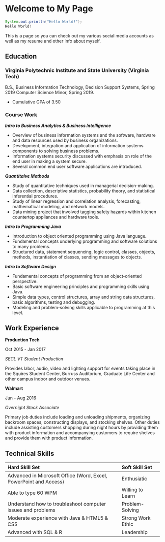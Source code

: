# Welcome to My Page
```Java
System.out.println("Hello World!");
Hello World!
```
This is a page so you can check out my various social media accounts as well as my resume and other info about myself.

## Education
### **Virginia Polytechnic Institute and State University (Virginia Tech)**
B.S., Business Information Technology, Decision Support Systems, Spring 2019
Computer Science Minor, Spring 2019.
- Cumulative GPA of 3.50

### Course Work
**_Intro to Business Analytics & Business Intelligence_**
- Overview of business information systems and the software, hardware and data resources used by business organizations.
- Development, integration and application of information systems components to solving business problems.
-	Information systems security discussed with emphasis on role of the end user in making a system secure.
- Several common end user software applications are introduced.

**_Quantitaive Methods_**
- Study of quantitative techniques used in managerial decision-making.
-	Data collection, descriptive statistics, probability theory, and statistical inferential procedures.
-	Study of linear regression and correlation analysis, forecasting, mathematical modeling, and network models.
-	Data mining project that involved tagging safety hazards within kitchen countertop appliances and hardware tools.

**_Intro to Programming Java_**
-	Introduction to object oriented programming using Java language.
-	Fundamental concepts underlying programming and software solutions to many problems.
-	Structured data, statement sequencing, logic control, classes, objects, methods, instantiation of classes, sending messages to objects.

**_Intro to Software Design_**
-	Fundamental concepts of programming from an object-oriented perspective.
-	Basic software engineering principles and programming skills using Java.
-	Simple data types, control structures, array and string data structures, basic algorithms, testing and debugging.
-	Modeling and problem-solving skills applicable to programming at this level.

## Work Experience
**Production Tech**

Oct 2015 - Jan 2017

_SECL VT Student Production_

Provides labor, audio, video and lighting support for events taking place in the Squires Student Center, Burruss Auditorium, Graduate Life Center and other campus indoor and outdoor venues.

**Walmart**

Jun - Aug 2016

_Overnight Stock Associate_

Primary job duties include loading and unloading shipments, organizing backroom spaces, constructing displays, and stocking shelves. Other duties include assisting customers shopping during night hours by providing them with product information and accompanying customers to require shelves and provide them with product information.

## Technical Skills

| Hard Skill Set                                                    | Soft Skill Set    |
|:------------------------------------------------------------------|:------------------|
| Advanced in Microsoft Office (Word, Excel, PowerPoint and Access) | Enthusiatic       |
| Able to type 60 WPM                                               | Willing to Learn  |
| Understand how to troubleshoot computer issues and problems       | Problem-Solving   |
| Moderate experience with Java & HTML5 & CSS                       | Strong Work Ethic |
| Advanced with SQL & R                                             | Leadership        |
